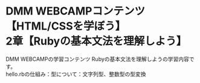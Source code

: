# DMM WEBCAMPコンテンツ【HTML/CSSを学ぼう】<br>2章【Rubyの基本文法を理解しよう】</br>
DMM WEBCAMPの学習コンテンツ Rubyの基本文法を理解しようの学習内容です。
<br>hello.rbの仕組み：型について：文字列型、整数型の型変換</br>
